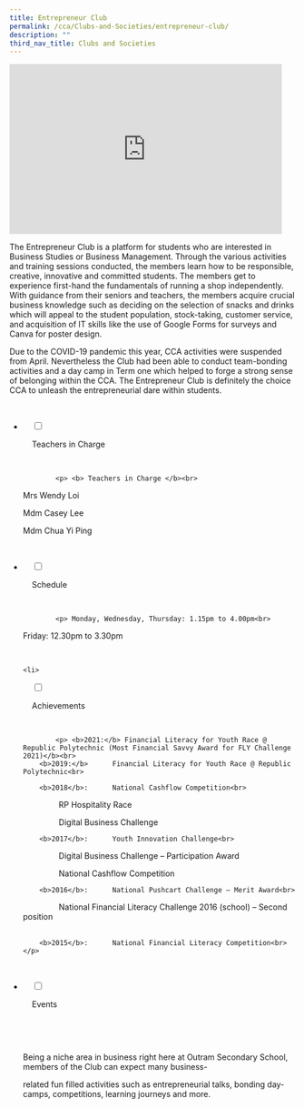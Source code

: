 ```yaml
---
title: Entrepreneur Club
permalink: /cca/Clubs-and-Societies/entrepreneur-club/
description: ""
third_nav_title: Clubs and Societies
---
```

<iframe allowfullscreen="true" height="299" width="480" frameborder="0" src="https://docs.google.com/presentation/d/e/2PACX-1vQV-efiQkJI8t58E0Q0__SUYfjGvUnr1l9tDOQSHVQQmMwpAu-Qgz9bMXK1QP3mhoL-hwq3oVsqYfYu/embed?start=false&amp;loop=false&amp;delayms=3000"></iframe>

The Entrepreneur Club is a platform for students who are interested in Business Studies or Business Management. Through the various activities and training sessions conducted, the members learn how to be responsible, creative, innovative and committed students. The members get to experience first-hand the fundamentals of running a shop independently. With guidance from their seniors and teachers, the members acquire crucial business knowledge such as deciding on the selection of snacks and drinks which will appeal to the student population, stock-taking, customer service, and acquisition of IT skills like the use of Google Forms for surveys and Canva for poster design.  
  
Due to the COVID-19 pandemic this year, CCA activities were suspended from April. Nevertheless the Club had been able to conduct team-bonding activities and a day camp in Term one which helped to forge a strong sense of belonging within the CCA. The Entrepreneur Club is definitely the choice CCA to unleash the entrepreneurial dare within students.

<ul class="jekyllcodex_accordion">

  <li>

    <input type="checkbox" id="accordion1">

    <label for="accordion1">Teachers in Charge</label>

    <div>

			<p> <b> Teachers in Charge </b><br>
Mrs Wendy Loi<br>

Mdm Casey Lee<br>

Mdm Chua Yi Ping<br></p>

    </div>

</li>
	<li>

    <input type="checkbox" id="accordion2">

    <label for="accordion2">Schedule </label>

    <div>

			<p> Monday, Wednesday, Thursday: 1.15pm to 4.00pm<br>  
  

Friday: 12.30pm to 3.30pm</p>

    </div>

</li>
	
	<li>

    <input type="checkbox" id="accordion3">

    <label for="accordion3">Achievements</label>

    <div>

			<p> <b>2021:</b> Financial Literacy for Youth Race @ Republic Polytechnic (Most Financial Savvy Award for FLY Challenge 2021)</b><br>
		<b>2019:</b>      Financial Literacy for Youth Race @ Republic Polytechnic<br>  
  
		<b>2018</b>:      National Cashflow Competition<br>  
  
                RP Hospitality Race<br>  
  
                Digital Business Challenge<br>

		<b>2017</b>:      Youth Innovation Challenge<br>

                Digital Business Challenge – Participation Award<br>

                National Cashflow Competition<br>

		<b>2016</b>:      National Pushcart Challenge – Merit Award<br>

                National Financial Literacy Challenge 2016 (school) – Second position<br>  

		<b>2015</b>:      National Financial Literacy Competition<br></p>

   </div>

</li>
	
<li>

    <input type="checkbox" id="accordion4">

    <label for="accordion4">Events</label>

    <div>

      <p> Being a niche area in business right here at Outram Secondary School, members of the Club can expect many business-<br>

related fun filled activities such as entrepreneurial talks, bonding day-camps, competitions, learning journeys and more.
			</p>

    </div>

</li>
	
	

	
</ul>